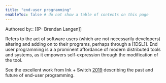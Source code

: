 ```yaml
---
title: "end-user programming"
enableToc: false # do not show a table of contents on this page
---
```

Authored by:: [[P- Brendan Langen]]

 Refers to the act of software users (which are not necessarily developers) altering and adding on to their programs, perhaps through a [[DSL]]. End user programming is a a prominent affordance of modern distributed tools and systems, as it empowers self-expression through the modification of the tool. 
 
 See the excellent work from Ink + Switch [2019](https://www.inkandswitch.com/end-user-programming.html) describing the past and future of end-user programming. 
